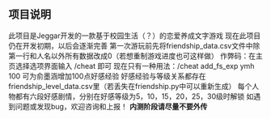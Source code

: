 ## 项目说明
此项目是Jeggar开发的一款基于校园生活（？）的恋爱养成文字游戏
现在此项目仍在开发初期，以后会逐渐完善
第一次游玩前先将friendship_data.csv文件中除第一行和人名以外所有数据改成0（若想重制游戏进度也可这样做）
作弊码：在主页选择选项界面输入 /cheat 即可
现在只有一种用法：/cheat add_fs_exp ymh 100 可为俞墨涵增加100点好感经验
好感经验与等级关系都存在friendship_level_data.csv里（若丢失在friendship.py中可以重新生成）
每个人物都有六段好感剧情，分别在好感等级为5，10，15，20，25，30级时解锁
如遇到问题或发现bug，欢迎咨询和上报！
**内测阶段请尽量不要外传**